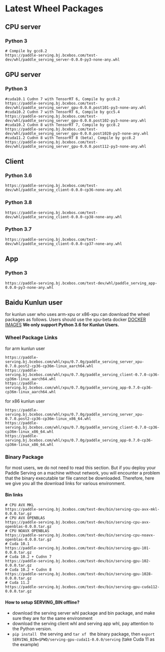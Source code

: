 # Latest Wheel Packages

## CPU server
### Python 3
```
# Compile by gcc8.2
https://paddle-serving.bj.bcebos.com/test-dev/whl/paddle_serving_server-0.0.0-py3-none-any.whl
```

## GPU server
### Python 3
```
#cuda10.1 Cudnn 7 with TensorRT 6, Compile by gcc8.2
https://paddle-serving.bj.bcebos.com/test-dev/whl/paddle_serving_server_gpu-0.0.0.post101-py3-none-any.whl
#cuda10.2 Cudnn 7 with TensorRT 6, Compile by gcc5.4
https://paddle-serving.bj.bcebos.com/test-dev/whl/paddle_serving_server_gpu-0.0.0.post102-py3-none-any.whl
#cuda10.2 Cudnn 8 with TensorRT 7, Compile by gcc8.2
https://paddle-serving.bj.bcebos.com/test-dev/whl/paddle_serving_server_gpu-0.0.0.post1028-py3-none-any.whl
#cuda11.2 Cudnn 8 with TensorRT 8 (beta), Compile by gcc8.2
https://paddle-serving.bj.bcebos.com/test-dev/whl/paddle_serving_server_gpu-0.0.0.post112-py3-none-any.whl
```

## Client

### Python 3.6
```
https://paddle-serving.bj.bcebos.com/test-dev/whl/paddle_serving_client-0.0.0-cp36-none-any.whl
```
### Python 3.8
```
https://paddle-serving.bj.bcebos.com/test-dev/whl/paddle_serving_client-0.0.0-cp38-none-any.whl
```
### Python 3.7
```
https://paddle-serving.bj.bcebos.com/test-dev/whl/paddle_serving_client-0.0.0-cp37-none-any.whl
```

## App
### Python 3
```
https://paddle-serving.bj.bcebos.com/test-dev/whl/paddle_serving_app-0.0.0-py3-none-any.whl
```

## Baidu Kunlun user
for kunlun user who uses arm-xpu or x86-xpu can download the wheel packages as follows. Users should use the xpu-beta docker [DOCKER IMAGES](./Docker_Images_CN.md) 
**We only support Python 3.6 for Kunlun Users.**

### Wheel Package Links

for arm kunlun user
```
https://paddle-serving.bj.bcebos.com/whl/xpu/0.7.0g/paddle_serving_server_xpu-0.7.0.post2-cp36-cp36m-linux_aarch64.whl
https://paddle-serving.bj.bcebos.com/whl/xpu/0.7.0g/paddle_serving_client-0.7.0-cp36-cp36m-linux_aarch64.whl
https://paddle-serving.bj.bcebos.com/whl/xpu/0.7.0g/paddle_serving_app-0.7.0-cp36-cp36m-linux_aarch64.whl
```
 
for x86 kunlun user
``` 
https://paddle-serving.bj.bcebos.com/whl/xpu/0.7.0g/paddle_serving_server_xpu-0.7.0.post2-cp36-cp36m-linux_x86_64.whl
https://paddle-serving.bj.bcebos.com/whl/xpu/0.7.0g/paddle_serving_client-0.7.0-cp36-cp36m-linux_x86_64.whl
https://paddle-serving.bj.bcebos.com/whl/xpu/0.7.0g/paddle_serving_app-0.7.0-cp36-cp36m-linux_x86_64.whl
```


### Binary Package
for most users, we do not need to read this section. But if you deploy your Paddle Serving on a machine without network, you will encounter a problem that the binary executable tar file cannot be downloaded. Therefore, here we give you all the download links for various environment.

#### Bin links
```
# CPU AVX MKL
https://paddle-serving.bj.bcebos.com/test-dev/bin/serving-cpu-avx-mkl-0.0.0.tar.gz
# CPU AVX OPENBLAS
https://paddle-serving.bj.bcebos.com/test-dev/bin/serving-cpu-avx-openblas-0.0.0.tar.gz
# CPU NOAVX OPENBLAS
https://paddle-serving.bj.bcebos.com/test-dev/bin/serving-cpu-noavx-openblas-0.0.0.tar.gz
# Cuda 10.1
https://paddle-serving.bj.bcebos.com/test-dev/bin/serving-gpu-101-0.0.0.tar.gz
# Cuda 10.2 + Cudnn 7
https://paddle-serving.bj.bcebos.com/test-dev/bin/serving-gpu-102-0.0.0.tar.gz
# Cuda 10.2 + Cudnn 8
https://paddle-serving.bj.bcebos.com/test-dev/bin/serving-gpu-1028-0.0.0.tar.gz
# Cuda 11.2
https://paddle-serving.bj.bcebos.com/test-dev/bin/serving-gpu-cuda112-0.0.0.tar.gz
```

#### How to setup SERVING_BIN offline?

- download the serving server whl package and bin package, and make sure they are for the same environment
- download the serving client whl and serving app whl, pay attention to the Python version.
- `pip install ` the serving and `tar xf ` the binary package, then `export SERVING_BIN=$PWD/serving-gpu-cuda11-0.0.0/serving` (take Cuda 11 as the example)

